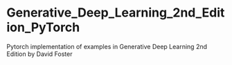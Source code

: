 # Generative_Deep_Learning_2nd_Edition_PyTorch
Pytorch implementation of examples in Generative Deep Learning 2nd Edition by David Foster
